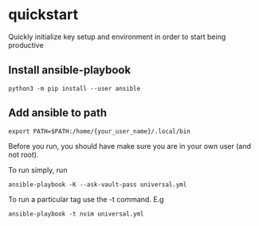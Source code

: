 # quickstart
Quickly initialize key setup and environment in order to start being productive

## Install ansible-playbook
```
python3 -m pip install --user ansible
```

## Add ansible to path
```
export PATH=$PATH:/home/{your_user_name}/.local/bin
```
Before you run, you should have make sure you are in your own user (and not root).

To run simply, run
```
ansible-playbook -K --ask-vault-pass universal.yml
```


To run a particular tag use the -t command. E.g
```
ansible-playbook -t nvim universal.yml
```
